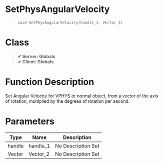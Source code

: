 # SetPhysAngularVelocity
> `void SetPhysAngularVelocity(handle_1, Vector_2)`
# Class
> __✔ Server: Globals__  
> __✔ Client: Globals__  
# Function Description
Set Angular Velocity for VPHYS or normal object, from a vector of the axis of rotation, multiplied by the degrees of rotation per second.
# Parameters
Type|Name|Description
--|--|--
handle|handle_1|No Description Set
Vector|Vector_2|No Description Set
